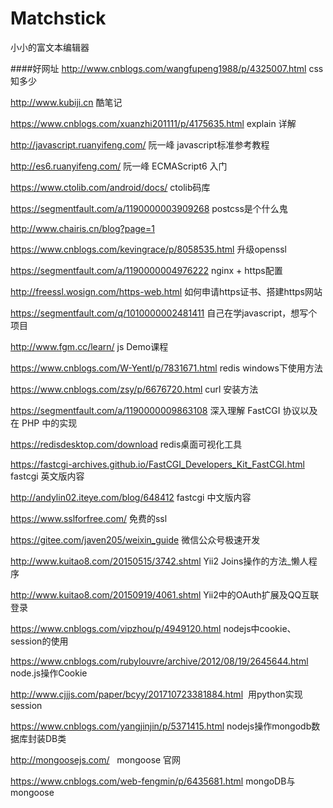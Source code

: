 # Matchstick
小小的富文本编辑器

####好网址
http://www.cnblogs.com/wangfupeng1988/p/4325007.html    css知多少

http://www.kubiji.cn       酷笔记

https://www.cnblogs.com/xuanzhi201111/p/4175635.html   explain 详解

http://javascript.ruanyifeng.com/   阮一峰 javascript标准参考教程

http://es6.ruanyifeng.com/          阮一峰 ECMAScript6 入门

https://www.ctolib.com/android/docs/  ctolib码库

https://segmentfault.com/a/1190000003909268    postcss是个什么鬼

http://www.chairis.cn/blog?page=1

https://www.cnblogs.com/kevingrace/p/8058535.html   升级openssl

https://segmentfault.com/a/1190000004976222   nginx + https配置

http://freessl.wosign.com/https-web.html 如何申请https证书、搭建https网站


https://segmentfault.com/q/1010000002481411    自己在学javascript，想写个项目

http://www.fgm.cc/learn/    js Demo课程

https://www.cnblogs.com/W-Yentl/p/7831671.html  redis windows下使用方法

https://www.cnblogs.com/zsy/p/6676720.html  curl 安装方法

https://segmentfault.com/a/1190000009863108   深入理解 FastCGI 协议以及在 PHP 中的实现

https://redisdesktop.com/download  redis桌面可视化工具

https://fastcgi-archives.github.io/FastCGI_Developers_Kit_FastCGI.html   fastcgi 英文版内容

http://andylin02.iteye.com/blog/648412             fastcgi 中文版内容

https://www.sslforfree.com/   免费的ssl

https://gitee.com/javen205/weixin_guide  微信公众号极速开发

http://www.kuitao8.com/20150515/3742.shtml   Yii2 Joins操作的方法_懒人程序

http://www.kuitao8.com/20150919/4061.shtml   Yii2中的OAuth扩展及QQ互联登录

https://www.cnblogs.com/vipzhou/p/4949120.html  nodejs中cookie、session的使用

https://www.cnblogs.com/rubylouvre/archive/2012/08/19/2645644.html  node.js操作Cookie

http://www.cjjjs.com/paper/bcyy/201710723381884.html  用python实现session

https://www.cnblogs.com/yangjinjin/p/5371415.html   nodejs操作mongodb数据库封装DB类

http://mongoosejs.com/    mongoose 官网

https://www.cnblogs.com/web-fengmin/p/6435681.html  mongoDB与mongoose



